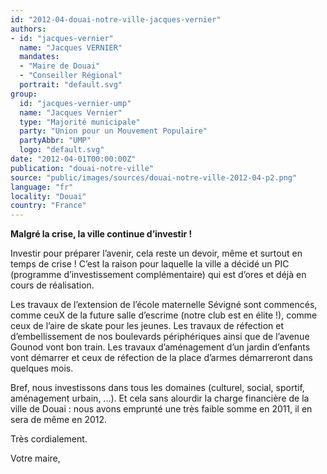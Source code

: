 ```yaml
---
id: "2012-04-douai-notre-ville-jacques-vernier"
authors:
- id: "jacques-vernier"
  name: "Jacques VERNIER"
  mandates: 
  - "Maire de Douai"
  - "Conseiller Régional"
  portrait: "default.svg"
group:
  id: "jacques-vernier-ump"
  name: "Jacques Vernier"
  type: "Majorité municipale"
  party: "Union pour un Mouvement Populaire"
  partyAbbr: "UMP"
  logo: "default.svg"
date: "2012-04-01T00:00:00Z"
publication: "douai-notre-ville"
source: "public/images/sources/douai-notre-ville-2012-04-p2.png"
language: "fr"
locality: "Douai"
country: "France"
---
```


**Malgré la crise, la ville continue d’investir !**

Investir  pour préparer l’avenir,  cela  reste un devoir, même et surtout en temps de crise ! C’est la raison pour laquelle la ville a décidé un PIC (programme d’investissement complémentaire) qui est d’ores et déjà en cours de réalisation.

Les travaux de l’extension de l’école maternelle Sévigné sont commencés, comme ceuX de la future salle d’escrime (notre club est en élite !), comme ceux de l’aire de skate pour les jeunes. Les travaux de réfection et d’embellissement de nos boulevards périphériques ainsi que de l’avenue Gounod vont bon train. Les travaux d’aménagement d’un jardin d’enfants vont démarrer et ceux de réfection de la place d’armes  démarreront  dans quelques mois.

Bref, nous investissons dans tous les domaines (culturel, social, sportif, aménagement urbain, ...). Et cela sans alourdir la charge financière de la ville de Douai : nous avons emprunté une très faible somme en 2011, il en sera de même en 2012.

Très cordialement.

Votre maire,
